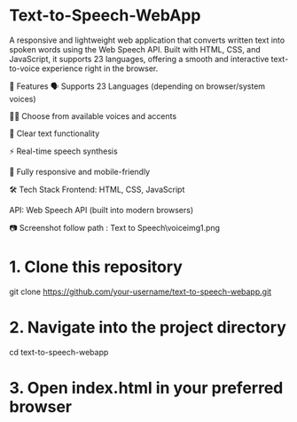 # Text-to-Speech-WebApp

A responsive and lightweight web application that converts written text into spoken words using the Web Speech API. Built with HTML, CSS, and JavaScript, it supports 23 languages, offering a smooth and interactive text-to-voice experience right in the browser.

🌟 Features
🗣️ Supports 23 Languages (depending on browser/system voices)

🧑‍💼 Choose from available voices and accents

🧼 Clear text functionality

⚡ Real-time speech synthesis

📱 Fully responsive and mobile-friendly

🛠️ Tech Stack
Frontend: HTML, CSS, JavaScript

API: Web Speech API (built into modern browsers)

📷 Screenshot
follow path : Text to Speech\voiceimg1.png

# 1. Clone this repository
git clone https://github.com/your-username/text-to-speech-webapp.git

# 2. Navigate into the project directory
cd text-to-speech-webapp

# 3. Open index.html in your preferred browser
